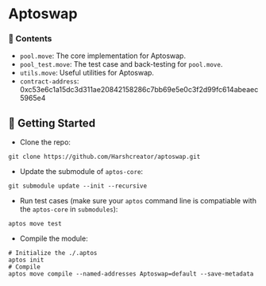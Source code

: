 # Aptoswap

### 📖 Contents

- `pool.move`: The core implementation for Aptoswap.
- `pool_test.move`: The test case and back-testing for `pool.move`.
- `utils.move`: Useful utilities for Aptoswap.
- `contract-address`: 0xc53e6c1a15dc3d311ae20842158286c7bb69e5e0c3f2d99fc614abeaec5965e4

## 🏃 Getting Started

- Clone the repo:

```shell
git clone https://github.com/Harshcreator/aptoswap.git
```

- Update the submodule of `aptos-core`:

```shell
git submodule update --init --recursive
```

- Run test cases (make sure your `aptos` command line is compatiable with the `aptos-core` in `submodules`):

```
aptos move test
```

- Compile the module:

```shell
# Initialize the ./.aptos
aptos init
# Compile
aptos move compile --named-addresses Aptoswap=default --save-metadata
```
